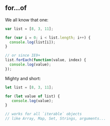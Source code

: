 ## for...of

We all know that one:
```javascript
var list = [8, 3, 11];

for (var i = 0; i < list.length; i++) {
  console.log(list[i]);
}

// or since IE9+
list.forEach(function(value, index) {
  console.log(value);
});
```

Mighty and short:
```javascript
let list = [8, 3, 11];

for (let value of list) {
   console.log(value);
}

// works for all `iterable` objects
// like Array, Map, Set, Strings, arguments...
```